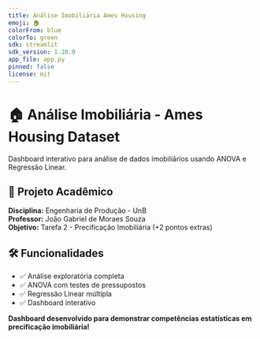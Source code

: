 ```yaml
---
title: Análise Imobiliária Ames Housing
emoji: 🏠
colorFrom: blue
colorTo: green
sdk: streamlit
sdk_version: 1.28.0
app_file: app.py
pinned: false
license: mit
---
```


# 🏠 Análise Imobiliária - Ames Housing Dataset

Dashboard interativo para análise de dados imobiliários usando ANOVA e Regressão Linear.

## 🎯 Projeto Acadêmico

**Disciplina:** Engenharia de Produção - UnB  
**Professor:** João Gabriel de Moraes Souza  
**Objetivo:** Tarefa 2 - Precificação Imobiliária (+2 pontos extras)

## 🛠️ Funcionalidades

- ✅ Análise exploratória completa
- ✅ ANOVA com testes de pressupostos
- ✅ Regressão Linear múltipla
- ✅ Dashboard interativo

**Dashboard desenvolvido para demonstrar competências estatísticas em precificação imobiliária!**
